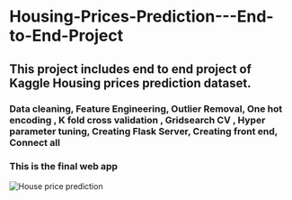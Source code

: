 # Housing-Prices-Prediction---End-to-End-Project
## This project includes end to end project of Kaggle Housing prices prediction dataset. 
### Data cleaning, Feature Engineering, Outlier Removal, One hot encoding , K fold cross validation , Gridsearch CV , Hyper parameter tuning, Creating Flask Server, Creating front end, Connect all 
### This is the final web app
![House price prediction ](https://user-images.githubusercontent.com/54759523/158046092-721f4d45-e9c0-4021-a2a0-41c7cda5594c.PNG)
